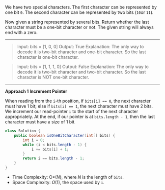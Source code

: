 We have two special characters. The first character can be represented by one bit `0`. The second character can be represented by two bits (`10`or `11`).

Now given a string represented by several bits. Return whether the last character must be a one-bit character or not. The given string will always end with a zero.

---

> Input: 
> bits = [1, 0, 0]
> Output: True
> Explanation: 
> The only way to decode it is two-bit character and one-bit character. So the last character is one-bit character.

> Input: 
> bits = [1, 1, 1, 0]
> Output: False
> Explanation: 
> The only way to decode it is two-bit character and two-bit character. So the last character is NOT one-bit character.

---

**Approach 1 Increment Pointer**

When reading from the `i`-th position, if `bits[i] == 0`, the next character must have 1 bit; else if `bits[i] == 1`, the next character must have 2 bits. We increment our read-pointer `i` to the start of the next character appropriately. At the end, if our pointer is at `bits.length - 1`, then the last character must have a size of 1 bit.

```java
class Solution {
    public boolean isOneBitCharacter(int[] bits) {
        int i = 0;
        while (i < bits.length - 1) {
            i += bits[i] + 1;
        }
        return i == bits.length - 1;
    }
}
```

- Time Complexity: O*(*N*), where *N* is the length of `bits`.
- Space Complexity: *O*(1), the space used by `i`.

